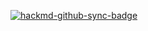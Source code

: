 [![hackmd-github-sync-badge](https://hackmd.io/2JWSnmg5QGaC5v8qodnicQ/badge)](https://hackmd.io/2JWSnmg5QGaC5v8qodnicQ)
